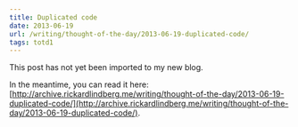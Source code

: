 ```yaml
---
title: Duplicated code
date: 2013-06-19
url: /writing/thought-of-the-day/2013-06-19-duplicated-code/
tags: totd1
---
```


This post has not yet been imported to my new blog.

In the meantime, you can read it here: [http://archive.rickardlindberg.me/writing/thought-of-the-day/2013-06-19-duplicated-code/](http://archive.rickardlindberg.me/writing/thought-of-the-day/2013-06-19-duplicated-code/).
